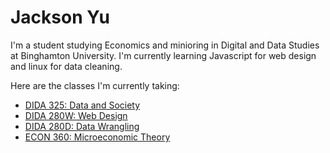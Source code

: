 # Jackson Yu

I'm a student studying Economics and minioring in Digital and Data Studies at Binghamton University.
I'm currently learning Javascript for web design and linux for data cleaning.

Here are the classes I'm currently taking:
* [DIDA 325: Data and Society](https://catalog.binghamton.edu/preview_course_nopop.php?catoid=2&coid=17385)
* [DIDA 280W: Web Design]()
* [DIDA 280D: Data Wrangling]()
* [ECON 360: Microeconomic Theory](https://catalog.binghamton.edu/content.php?filter%5B27%5D=ECON&filter%5B29%5D=360&filter%5Bkeyword%5D=&filter%5B32%5D=1&filter%5Bcpage%5D=1&cur_cat_oid=2&expand=1&navoid=82&search_database=Filter#acalog_template_course_filter)
